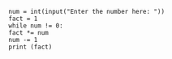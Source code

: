 `num = int(input("Enter the number here: "))`  
`fact = 1`  
`while num != 0:`  
    `fact *= num`  
    `num -= 1`  
`print (fact)`